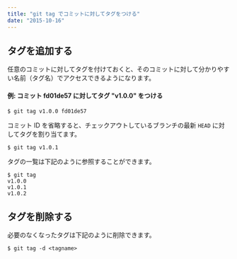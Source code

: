 ```yaml
---
title: "git tag でコミットに対してタグをつける"
date: "2015-10-16"
---
```


タグを追加する
----

任意のコミットに対してタグを付けておくと、そのコミットに対して分かりやすい名前（タグ名）でアクセスできるようになります。

#### 例: コミット fd01de57 に対してタグ "v1.0.0" をつける
```
$ git tag v1.0.0 fd01de57
```

コミット ID を省略すると、チェックアウトしているブランチの最新 `HEAD` に対してタグを割り当てます。

```
$ git tag v1.0.1
```

タグの一覧は下記のように参照することができます。

```
$ git tag
v1.0.0
v1.0.1
v1.0.2
```

タグを削除する
----

必要のなくなったタグは下記のように削除できます。

```
$ git tag -d <tagname>
```

